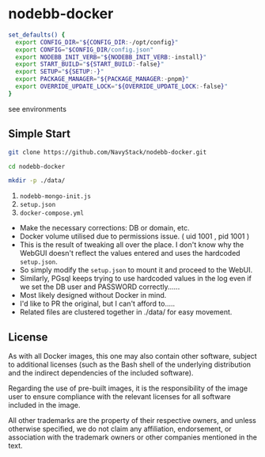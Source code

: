 # nodebb-docker

```bash
set_defaults() {
  export CONFIG_DIR="${CONFIG_DIR:-/opt/config}"
  export CONFIG="$CONFIG_DIR/config.json"
  export NODEBB_INIT_VERB="${NODEBB_INIT_VERB:-install}"
  export START_BUILD="${START_BUILD:-false}"
  export SETUP="${SETUP:-}"
  export PACKAGE_MANAGER="${PACKAGE_MANAGER:-pnpm}"
  export OVERRIDE_UPDATE_LOCK="${OVERRIDE_UPDATE_LOCK:-false}"
}
```

see environments

## Simple Start

```bash
git clone https://github.com/NavyStack/nodebb-docker.git
```

```bash
cd nodebb-docker
```

```bash
mkdir -p ./data/
```

1. `nodebb-mongo-init.js`
2. `setup.json`
3. `docker-compose.yml`

- Make the necessary corrections: DB or domain, etc.
- Docker volume utilised due to permissions issue. ( uid 1001 , pid 1001 )
- This is the result of tweaking all over the place. I don't know why the WebGUI doesn't reflect the values entered and uses the hardcoded `setup.json`.
- So simply modify the `setup.json` to mount it and proceed to the WebUI.
- Similarly, PGsql keeps trying to use hardcoded values in the log even if we set the DB user and PASSWORD correctly......
- Most likely designed without Docker in mind.
- I'd like to PR the original, but I can't afford to.....
- Related files are clustered together in ./data/ for easy movement.

## License

As with all Docker images, this one may also contain other software, subject to additional licenses (such as the Bash shell of the underlying distribution and the indirect dependencies of the included software).

Regarding the use of pre-built images, it is the responsibility of the image user to ensure compliance with the relevant licenses for all software included in the image.

All other trademarks are the property of their respective owners, and unless otherwise specified, we do not claim any affiliation, endorsement, or association with the trademark owners or other companies mentioned in the text.
